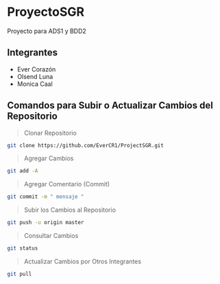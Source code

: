 # ProyectoSGR
Proyecto para ADS1 y BDD2 

## Integrantes
- Ever Corazón
- Olsend Luna
- Monica Caal

## Comandos para Subir o Actualizar Cambios del Repositorio

> Clonar Repositorio
```sh
git clone https://github.com/EverCR1/ProjectSGR.git

```

> Agregar Cambios
```sh
git add -A

```

> Agregar Comentario (Commit)
```sh
git commit -m " mensaje "

```

> Subir los Cambios al Repositorio
```sh
git push -u origin master

```

> Consultar Cambios
```sh
git status

```

> Actualizar Cambios por Otros Integrantes
```sh
git pull

```
